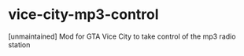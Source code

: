 # vice-city-mp3-control
[unmaintained] Mod for GTA Vice City to take control of the mp3 radio station
